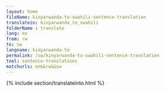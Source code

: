 ```yaml
---
layout: home
fileName: kinyarwanda-to-swahili-sentence-translation
translatein: kinyarwanda_to_swahili
folderName : translate
lang: en
from: rw
to: sw
langname: kinyarwanda-to
permalink: /sw/kinyarwanda-to-swahili-sentence-translation
tool: sentence-translations
matchurls: en&&rw&&sw
---
```

{% include section/translateinto.html %}
